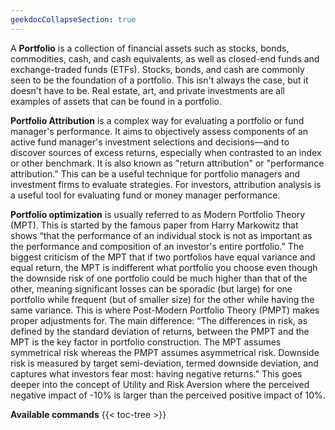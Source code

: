 ```yaml
---
geekdocCollapseSection: true
---
```


A **Portfolio** is a collection of financial assets such as stocks, bonds, commodities, cash, and cash equivalents, as well as closed-end funds and exchange-traded funds (ETFs). Stocks, bonds, and cash are commonly seen to be the foundation of a portfolio. This isn't always the case, but it doesn't have to be. Real estate, art, and private investments are all examples of assets that can be found in a portfolio.

**Portfolio Attribution** is a complex way for evaluating a portfolio or fund manager's performance. It aims to objectively assess components of an active fund manager's investment selections and decisions—and to discover sources of excess returns, especially when contrasted to an index or other benchmark. It is also known as "return attribution" or "performance attribution." This can be a useful technique for portfolio managers and investment firms to evaluate strategies. For investors, attribution analysis is a useful tool for evaluating fund or money manager performance.

**Portfolio optimization** is usually referred to as Modern Portfolio Theory (MPT). This is started by the famous paper from Harry Markowitz that shows “that the performance of an individual stock is not as important as the performance and composition of an investor's entire portfolio.” The biggest criticism of the MPT that if two portfolios have equal variance and equal return, the MPT is indifferent what portfolio you choose even though the downside risk of one portfolio could be much higher than that of the other, meaning significant losses can be sporadic (but large) for one portfolio while frequent (but of smaller size) for the other while having the same variance. This is where Post-Modern Portfolio Theory (PMPT) makes proper adjustments for. The main difference: “The differences in risk, as defined by the standard deviation of returns, between the PMPT and the MPT is the key factor in portfolio construction. The MPT assumes symmetrical risk whereas the PMPT assumes asymmetrical risk. Downside risk is measured by target semi-deviation, termed downside deviation, and captures what investors fear most: having negative returns.” This goes deeper into the concept of Utility and Risk Aversion where the perceived negative impact of -10% is larger than the perceived positive impact of 10%.

**Available commands**
{{< toc-tree >}}